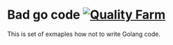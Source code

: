 # Bad go code [![Quality Farm](http://7be17347.ngrok.com/badges/?repo=github.com/qfarm/bad-go-code)](http://6cb5b730.ngrok.com/#/build/github.com:qfarm:bad-go-code)

This is set of exmaples how not to write Golang code. 

